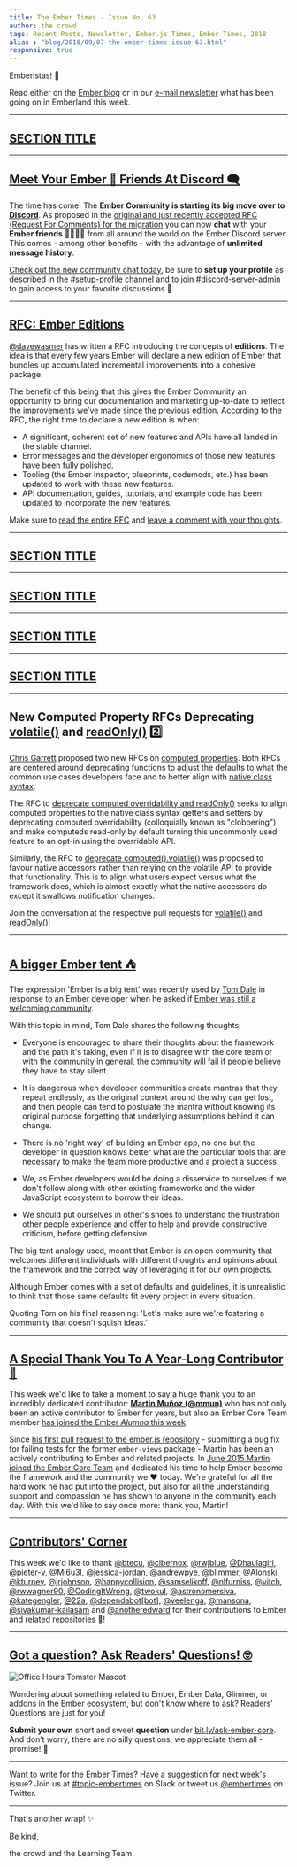 ```yaml
---
title: The Ember Times - Issue No. 63
author: the crowd
tags: Recent Posts, Newsletter, Ember.js Times, Ember Times, 2018
alias : "blog/2018/09/07-the-ember-times-issue-63.html"
responsive: true
---
```


<SAYING-HELLO-IN-YOUR-FAVORITE-LANGUAGE> Emberistas! 🐹

Read either on the [Ember blog](https://emberjs.com/blog/tags/newsletter.html) or in our [e-mail newsletter](https://the-emberjs-times.ongoodbits.com/) what has been going on in Emberland this week.

<SOME-INTRO-HERE-TO-KEEP-THEM-SUBSCRIBERS-READING>

---

## [SECTION TITLE](#section-url)


---

## [Meet Your Ember 🐹 Friends At Discord 🗨](https://discord.gg/zT3asNS)

The time has come: The **Ember Community is starting its big move over to [Discord](https://discord.gg/zT3asNS)**. As proposed in the [original and just recently accepted RFC (Request For Comments) for the migration](https://github.com/emberjs/rfcs/pull/345) you can now **chat** with your **Ember friends** 🐹👭👬👫 from all around the world on the Ember Discord server. This comes - among other benefits - with the advantage of **unlimited message history**.

[Check out the new community chat today](https://discord.gg/zT3asNS), be sure to **set up your profile** as described in the [#setup-profile channel]() and to join [#discord-server-admin]() to gain access to your favorite discussions 💬.

---

## [RFC: Ember Editions](https://github.com/emberjs/rfcs/blob/9c7fe3f4e947b5f79050214334a98673494c25d7/text/0000-editions.md)
[@davewasmer](https://github.com/davewasmer) has written a RFC introducing the concepts of **editions**. The idea is that every few years Ember will declare a new edition of Ember that bundles up accumulated incremental improvements into a cohesive package.

The benefit of this being that this gives the Ember Community an opportunity to bring our documentation and marketing up-to-date to reflect the improvements we’ve made since the previous edition. According to the RFC, the right time to declare a new edition is when: 


* A significant, coherent set of new features and APIs have all landed in the stable channel.
* Error messages and the developer ergonomics of those new features have been fully polished.
* Tooling (the Ember Inspector, blueprints, codemods, etc.) has been updated to work with these new features.
* API documentation, guides, tutorials, and example code has been updated to incorporate the new features.

Make sure to [read the entire RFC](https://github.com/emberjs/rfcs/blob/9c7fe3f4e947b5f79050214334a98673494c25d7/text/0000-editions.md) and [leave a comment with your thoughts](https://github.com/emberjs/rfcs/pull/371).

---

## [SECTION TITLE](#section-url)


---

## [SECTION TITLE](#section-url)


---

## [SECTION TITLE](#section-url)


---

## [SECTION TITLE](#section-url)


---

## New Computed Property RFCs Deprecating [volatile()](https://github.com/emberjs/rfcs/pull/370) and [readOnly()](https://github.com/emberjs/rfcs/pull/369) 2️⃣

[Chris Garrett](https://github.com/pzuraq) proposed two new RFCs on [computed properties](https://guides.emberjs.com/release/object-model/computed-properties/). Both RFCs are centered around deprecating functions to adjust the defaults to what the common use cases developers face and to better align with [native class syntax](https://github.com/emberjs/rfcs/pull/338).

The RFC to [deprecate computed overridability and readOnly()](https://github.com/emberjs/rfcs/pull/369) seeks to align computed properties to the native class syntax getters and setters by deprecating computed overridability (colloquially known as "clobbering") and make computeds read-only by default turning this uncommonly used feature to an opt-in using the overridable API.

Similarly, the RFC to [deprecate computed().volatile()](https://github.com/emberjs/rfcs/pull/370) was proposed to favour native accessors rather than relying on the volatile API to provide that functionality. This is to align what users expect versus what the framework does, which is almost exactly what the native accessors do except it swallows notification changes.

Join the conversation at the respective pull requests for [volatile()](https://github.com/emberjs/rfcs/pull/370) and [readOnly()](https://github.com/emberjs/rfcs/pull/369)!

---

## [A bigger Ember tent ⛺](https://discuss.emberjs.com/t/a-bigger-ember-tent/15383)

The expression 'Ember is a big tent' was recently used by [Tom Dale](https://github.com/tomdale) in response to an Ember developer when he asked if [Ember was still a welcoming community](https://discuss.emberjs.com/t/are-we-still-a-welcoming-community/15285).

With this topic in mind, Tom Dale shares the following thoughts:

- Everyone is encouraged to share their thoughts about the framework and the path it's taking, even if it is to disagree with the core team or with the community in general, the community will fail if people believe they have to stay silent.

- It is dangerous when developer communities create mantras that they repeat endlessly, as the original context around the why can get lost, and then people can tend to postulate the mantra without knowing its original purpose forgetting that underlying assumptions behind it can change.

- There is no 'right way' of building an Ember app, no one but the developer in question knows better what are the particular tools that are necessary to make the team more productive and a project a success.

- We, as Ember developers would be doing a disservice to ourselves if we don't follow along with other existing frameworks and the wider JavaScript ecosystem to borrow their ideas.

- We should put ourselves in other's shoes to understand the frustration other people experience and offer to help and provide constructive criticism, before getting defensive.

The big tent analogy used, meant that Ember is an open community that welcomes different individuals with different thoughts and opinions about the framework and the correct way of leveraging it for our own projects.

Although Ember comes with a set of defaults and guidelines, it is unrealistic to think that those same defaults fit every project in every situation.

Quoting Tom on his final reasoning: 'Let's make sure we're fostering a community that doesn't squish ideas.'

---

## [A Special Thank You To A Year-Long Contributor 🙇](https://github.com/emberjs/website/pull/3541)

<!--alex ignore alumna-alumnus-->
This week we'd like to take a moment to say a huge thank you to an incredibly dedicated contributor:
[**Martin Muñoz (@mmun)**](https://github.com/mmun) who has not only been an active contributor to Ember for years, but also an Ember Core Team member [has joined the Ember _Alumna_ this week](https://github.com/emberjs/website/pull/3541).

Since [his first pull request to the ember.js repository](https://github.com/emberjs/ember.js/pull/9831) - submitting a bug fix for failing tests for the former `ember-views` package - Martin has been an actively contributing to Ember and related projects. In [June 2015 Martin joined the Ember Core Team](https://github.com/emberjs/website/commit/7e982770cafb7e42fce672e46f42887c093426e5#diff-0afb5ba76daf47aa6b21310bc1701cab) and dedicated his time to help Ember become the framework and the community we ❤️ today. We're grateful for all the hard work he had put into the project, but also for all the understanding, support and compassion he has shown to anyone in the community each day. With this we'd like to say once more: thank you, Martin!

---


## [Contributors' Corner](https://guides.emberjs.com/release/contributing/repositories/)

<p>This week we'd like to thank <a href="https://github.com/btecu" target="gh-user">@btecu</a>, <a href="https://github.com/cibernox" target="gh-user">@cibernox</a>, <a href="https://github.com/rwjblue" target="gh-user">@rwjblue</a>, <a href="https://github.com/Dhaulagiri" target="gh-user">@Dhaulagiri</a>, <a href="https://github.com/pieter-v" target="gh-user">@pieter-v</a>, <a href="https://github.com/Mi6u3l" target="gh-user">@Mi6u3l</a>, <a href="https://github.com/jessica-jordan" target="gh-user">@jessica-jordan</a>, <a href="https://github.com/andrewpye" target="gh-user">@andrewpye</a>, <a href="https://github.com/blimmer" target="gh-user">@blimmer</a>, <a href="https://github.com/Alonski" target="gh-user">@Alonski</a>, <a href="https://github.com/kturney" target="gh-user">@kturney</a>, <a href="https://github.com/jrjohnson" target="gh-user">@jrjohnson</a>, <a href="https://github.com/happycollision" target="gh-user">@happycollision</a>, <a href="https://github.com/samselikoff" target="gh-user">@samselikoff</a>, <a href="https://github.com/nlfurniss" target="gh-user">@nlfurniss</a>, <a href="https://github.com/vitch" target="gh-user">@vitch</a>, <a href="https://github.com/rwwagner90" target="gh-user">@rwwagner90</a>, <a href="https://github.com/CodingItWrong" target="gh-user">@CodingItWrong</a>, <a href="https://github.com/twokul" target="gh-user">@twokul</a>, <a href="https://github.com/astronomersiva" target="gh-user">@astronomersiva</a>, <a href="https://github.com/kategengler" target="gh-user">@kategengler</a>, <a href="https://github.com/22a" target="gh-user">@22a</a>, <a href="https://github.com/dependabot[bot]" target="gh-user">@dependabot[bot]</a>, <a href="https://github.com/veelenga" target="gh-user">@veelenga</a>, <a href="https://github.com/mansona" target="gh-user">@mansona</a>, <a href="https://github.com/sivakumar-kailasam" target="gh-user">@sivakumar-kailasam</a> and <a href="https://github.com/anotheredward" target="gh-user">@anotheredward</a> for their contributions to Ember and related repositories 💖!</p>

---

## [Got a question? Ask Readers' Questions! 🤓](https://docs.google.com/forms/d/e/1FAIpQLScqu7Lw_9cIkRtAiXKitgkAo4xX_pV1pdCfMJgIr6Py1V-9Og/viewform)

<div class="blog-row">
  <img class="float-right small transparent padded" alt="Office Hours Tomster Mascot" title="Readers' Questions" src="/images/tomsters/officehours.png" />

  <p>Wondering about something related to Ember, Ember Data, Glimmer, or addons in the Ember ecosystem, but don't know where to ask? Readers’ Questions are just for you!</p>

<p><strong>Submit your own</strong> short and sweet <strong>question</strong> under <a href="https://bit.ly/ask-ember-core" target="rq">bit.ly/ask-ember-core</a>. And don’t worry, there are no silly questions, we appreciate them all - promise! 🤞</p>

</div>

---

Want to write for the Ember Times? Have a suggestion for next week's issue? Join us at [#topic-embertimes](https://embercommunity.slack.com/messages/C8P6UPWNN/) on Slack or tweet us [@embertimes](https://twitter.com/embertimes) on Twitter.

---


That's another wrap! ✨

Be kind,

the crowd and the Learning Team
